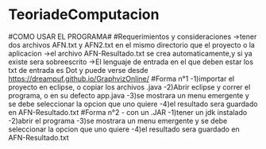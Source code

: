 # TeoriadeComputacion

#COMO USAR EL PROGRAMA#
#Requerimientos y consideraciones
->tener dos archivos AFN.txt y AFN2.txt en el mismo directorio que el proyecto o la aplicacion
->el archivo AFN-Resultado.txt se crea automaticamente,y si ya existe sera sobreescrito
->El lenguaje de entrada en el que deben estar los txt de entrada es Dot y puede verse desde https://dreampuf.github.io/GraphvizOnline/
#Forma n°1
-1)importar el proyecto en eclipse, o copiar los archivos .java
-2)Abrir eclipse y correr el programa, o en su defecto app.java
-3)se mostrara un menu emergente y se debe seleccionar la opcion que uno quiere
-4)el resultado sera guardado en AFN-Resultado.txt
#Forma n°2 - con un .JAR
-1)tener un jdk instalado
-2)abrir el programa
-3)se mostrara un menu emergente y se debe seleccionar la opcion que uno quiere
-4)el resultado sera guardado en AFN-Resultado.txt
